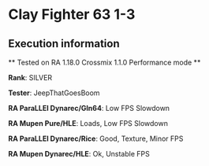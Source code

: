# Clay Fighter 63 1-3 

## Execution information

** Tested on RA 1.18.0 Crossmix 1.1.0 Performance mode **

**Rank**: SILVER

**Tester**: JeepThatGoesBoom


**RA ParaLLEl Dynarec/Gln64**: Low FPS Slowdown

**RA Mupen Pure/HLE**: Loads, Low FPS Slowdown

**RA ParaLLEl Dynarec/Rice**: Good, Texture, Minor FPS

**RA Mupen Dynarec/HLE**: Ok, Unstable FPS